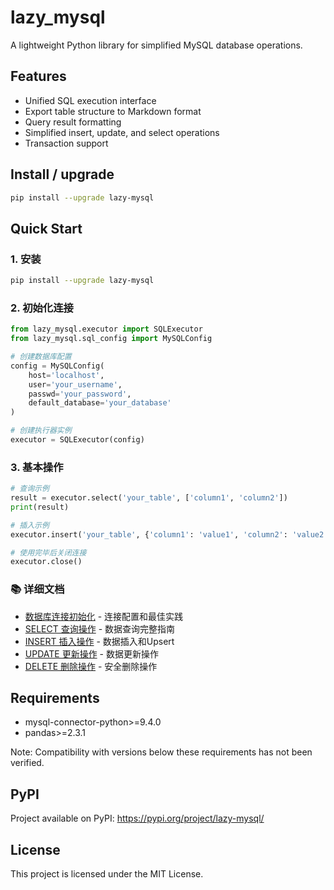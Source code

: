 # lazy_mysql

A lightweight Python library for simplified MySQL database operations.

## Features

- Unified SQL execution interface
- Export table structure to Markdown format
- Query result formatting
- Simplified insert, update, and select operations
- Transaction support

## Install / upgrade

```bash
pip install --upgrade lazy-mysql
```

## Quick Start

### 1. 安装
```bash
pip install --upgrade lazy-mysql
```

### 2. 初始化连接
```python
from lazy_mysql.executor import SQLExecutor
from lazy_mysql.sql_config import MySQLConfig

# 创建数据库配置
config = MySQLConfig(
    host='localhost',
    user='your_username',
    passwd='your_password',
    default_database='your_database'
)

# 创建执行器实例
executor = SQLExecutor(config)
```

### 3. 基本操作
```python
# 查询示例
result = executor.select('your_table', ['column1', 'column2'])
print(result)

# 插入示例
executor.insert('your_table', {'column1': 'value1', 'column2': 'value2'}, commit=True)

# 使用完毕后关闭连接
executor.close()
```

### 📚 详细文档
- [数据库连接初始化](doc/CONNECTION.md) - 连接配置和最佳实践
- [SELECT 查询操作](doc/SELECT.md) - 数据查询完整指南
- [INSERT 插入操作](doc/INSERT.md) - 数据插入和Upsert
- [UPDATE 更新操作](doc/UPDATE.md) - 数据更新操作
- [DELETE 删除操作](doc/DELETE.md) - 安全删除操作


## Requirements

- mysql-connector-python>=9.4.0
- pandas>=2.3.1

Note: Compatibility with versions below these requirements has not been verified.

## PyPI
Project available on PyPI: https://pypi.org/project/lazy-mysql/

## License
This project is licensed under the MIT License.